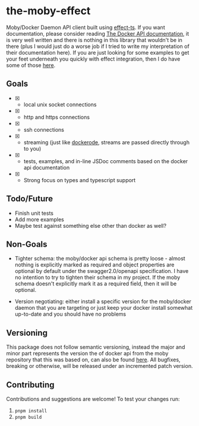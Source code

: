 # the-moby-effect

Moby/Docker Daemon API client built using [effect-ts](http://effect.website). If you want documentation, please consider reading [The Docker API documentation](https://docs.docker.com/engine/api/latest), it is very well written and there is nothing in this library that wouldn't be in there (plus I would just do a worse job if I tried to write my interpretation of their documentation here). If you are just looking for some examples to get your feet underneath you quickly with effect integration, then I do have some of those [here](./examples/).

## Goals

- [x] - local unix socket connections
- [x] - http and https connections
- [x] - ssh connections
- [x] - streaming (just like [dockerode](https://github.com/apocas/dockerode), streams are passed directly through to you)
- [x] - tests, examples, and in-line JSDoc comments based on the docker api documentation
- [x] - Strong focus on types and typescript support

## Todo/Future
- Finish unit tests
- Add more examples
- Maybe test against something else other than docker as well?

## Non-Goals

- Tighter schema: the moby/docker api schema is pretty loose - almost nothing is explicitly marked as required and object properties are optional by default under the swagger2.0/openapi specification. I have no intention to try to tighten their schema in my project. If the moby schema doesn't explicitly mark it as a required field, then it will be optional.

- Version negotiating: either install a specific version for the moby/docker daemon that you are targeting or just keep your docker install somewhat up-to-date and you should have no problems

## Versioning

This package does not follow semantic versioning, instead the major and minor part represents the version the of docker api from the moby repository that this was based on, can also be found [here](https://docs.docker.com/engine/api/version-history/). All bugfixes, breaking or otherwise, will be released under an incremented patch version.

## Contributing

Contributions and suggestions are welcome! To test your changes run:

1. `pnpm install`
2. `pnpm build`
